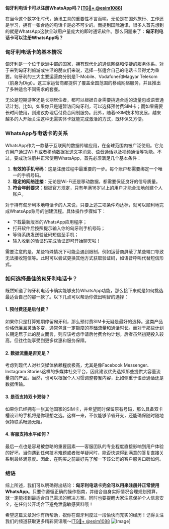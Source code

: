 **匈牙利电话卡可以注册WhatsApp吗？[[TG💪+ @esim1088](https://t.me/s/esim1088)]**

在当今这个数字化时代，通讯工具的重要性不言而喻。无论是在国外旅行、工作还是学习，拥有一张合适的电话卡是必不可少的。而提到国际通讯，很多人首先想到的就是WhatsApp这款全球用户量庞大的即时通讯软件。那么问题来了：**匈牙利电话卡可以注册WhatsApp吗？**

### 匈牙利电话卡的基本情况

匈牙利是一个位于欧洲中部的国家，拥有现代化的通信网络和便捷的服务体系。对于来到匈牙利旅游或生活的朋友们来说，选择一张适合自己的电话卡显得尤为重要。匈牙利的三大主要运营商分别是T-Mobile、Vodafone和Magyar Telekom（前身为Digi）。这三家运营商都提供了覆盖全国范围的移动网络服务，并且推出了多种适合不同需求的套餐。

无论是短期游客还是长期居住者，都可以根据自身需要挑选合适的流量包或语音通话计划。比如，如果你只是短暂访问匈牙利，可以选择预付费SIM卡；而如果需要长时间使用，则建议办理后付费合同制服务。此外，随着eSIM技术的发展，越来越多的人开始关注这种无需实体卡就能完成激活的方式，既环保又方便。

### WhatsApp与电话卡的关系

WhatsApp作为一款基于互联网的数据传输应用，在全球范围内被广泛使用。它允许用户通过Wi-Fi或者移动数据发送文字消息、语音通话以及视频通话等功能。不过，要成功注册并正常使用WhatsApp，首先必须满足几个基本条件：

1. **有效的手机号码**：这是注册过程中最重要的一步。每个账户都需要绑定一个唯一的手机号码。
2. **稳定的网络连接**：无论是Wi-Fi还是移动数据，都需要保证良好的信号质量。
3. **符合年龄要求**：根据官方规定，只有年满16岁以上的用户才能合法地创建个人账户。

对于持有匈牙利本地电话卡的人来说，只要上述三项条件均达标，就可以顺利地完成WhatsApp账号的创建流程。具体操作步骤如下：
- 下载最新版本的WhatsApp应用程序；
- 打开软件后按照提示输入你的匈牙利手机号码；
- 等待系统发送验证码短信至手机；
- 输入收到的验证码完成验证即可开始聊天啦！

需要注意的是，某些特殊情况下可能会遇到限制，例如运营商屏蔽了某些端口导致无法接收短信等。此时可以尝试更换其他方式获取验证码，如语音呼叫代替短信形式。

### 如何选择最佳的匈牙利电话卡？

既然知道了匈牙利电话卡确实能够支持WhatsApp功能，那么接下来就是如何挑选最适合自己的那一款了。以下几点可以帮助你做出明智的选择：

#### 1. 预付费还是后付费？
如果你只是打算短期停留匈牙利，那么预付费SIM卡无疑是最好的选择。这类产品价格低廉且灵活多变，通常包含一定额度的基础流量和通话时长。而对于那些计划长期定居于此的朋友而言，则应该考虑申请后付费合约计划。后者虽然初期投入较高，但往往能享受到更多优惠和服务保障。

#### 2. 数据流量是否充足？
考虑到现代人对社交媒体依赖程度极高，尤其是像Facebook Messenger、Instagram Stories这样的多媒体社交平台，因此建议优先选择那些提供大容量流量包的产品。当然，也可以根据个人习惯调整套餐内容，比如侧重于语音通话还是数据传输。

#### 3. 是否支持双卡双待？
如果你已经拥有一张其他国家的SIM卡，并希望同时保留原有号码，那么具备双卡槽设计的手机将是你理想之选。这样一来，不仅能够节省开支，还能确保随时随地保持联系畅通无阻。

#### 4. 客服支持水平如何？
最后一点也是容易被忽略的重要因素——客服团队的专业程度直接影响到用户体验的好坏。当你遇到任何技术难题或者账单疑问时，能否快速得到满意的答复直接关系到最终满意度。因此，在购买之前最好先了解一下该公司的客户服务口碑如何。

### 结语

综上所述，我们可以明确得出结论：**匈牙利电话卡完全可以用来注册并正常使用WhatsApp**。只要你遵循正确的操作指南，并结合自身实际情况合理规划预算，就一定能找到最适合自己需求的解决方案。同时也要提醒大家注意保护个人信息安全，在任何公开场合下避免泄露敏感资料哦！

希望这篇文章对你有所帮助，祝你在匈牙利度过一段愉快而充实的经历！记得关注我们的频道获取更多精彩资讯哦～[[TG💪+ @esim1088](https://t.me/s/esim1088) ![Image](https://i.postimg.cc/4NQfJmqS/Snipaste-2025-05-13-00-14-12.png)]